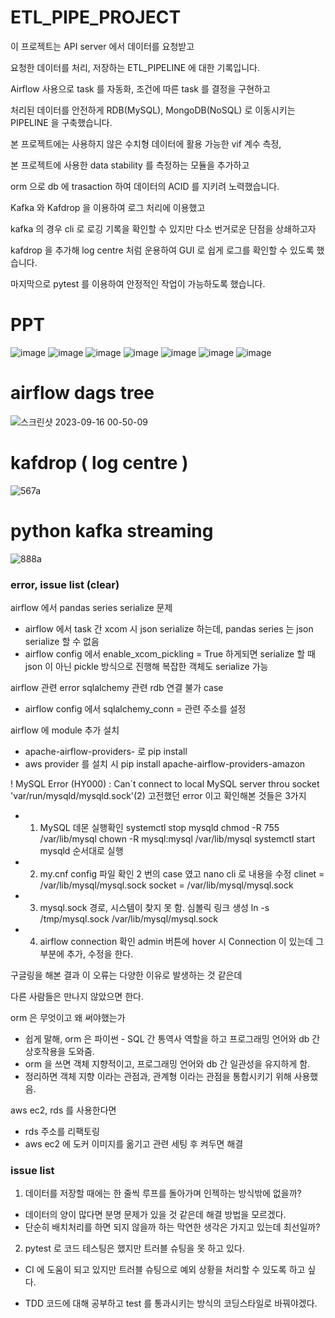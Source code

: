 # ETL_PIPE_PROJECT

이 프로젝트는 API server 에서 데이터를 요청받고

요청한 데이터를 처리, 저장하는 ETL_PIPELINE 에 대한 기록입니다.

Airflow 사용으로 task 를 자동화, 조건에 따른 task 를 결정을 구현하고   

처리된 데이터를 안전하게 RDB(MySQL), MongoDB(NoSQL) 로 이동시키는 PIPELINE 을 구축했습니다.

본 프로젝트에는 사용하지 않은 수치형 데이터에 활용 가능한 vif 계수 측정,

본 프로젝트에 사용한 data stability 를 측정하는 모듈을 추가하고 

orm 으로 db 에 trasaction 하여  데이터의 ACID 를 지키려 노력했습니다.

Kafka 와 Kafdrop 을 이용하여 로그 처리에 이용했고 

kafka 의 경우 cli 로 로깅 기록을 확인할 수 있지만 다소 번거로운 단점을 상쇄하고자

kafdrop 을 추가해 log centre 처럼 운용하여 GUI 로 쉽게 로그를 확인할 수 있도록 했습니다.
 
마지막으로 pytest 를 이용하여 안정적인 작업이 가능하도록 했습니다.

# PPT 
![image](https://github.com/OwenKimcertified/ETL_PIPE_PROJECT/assets/99598620/bf582e72-ea7e-4885-a045-854426b41d05)
![image](https://github.com/OwenKimcertified/ETL_PIPE_PROJECT/assets/99598620/6963d958-0fc2-4835-95a9-a643fb64a813)
![image](https://github.com/OwenKimcertified/ETL_PIPE_PROJECT/assets/99598620/6816079b-cfe4-40c2-8322-6abea730fd8e)
![image](https://github.com/OwenKimcertified/ETL_PIPE_PROJECT/assets/99598620/c2a14085-75e1-49ab-ba1f-4a51e7796c38)
![image](https://github.com/OwenKimcertified/ETL_PIPE_PROJECT/assets/99598620/7a31da36-d6ba-4d73-a5af-9fb32cbe4515)
![image](https://github.com/OwenKimcertified/ETL_PIPE_PROJECT/assets/99598620/54dbca2e-a140-4bbe-8803-967979a1f26e)
![image](https://github.com/OwenKimcertified/ETL_PIPE_PROJECT/assets/99598620/74ab439a-ebb7-446e-90d6-e319a2243df6)

# airflow dags tree
![스크린샷 2023-09-16 00-50-09](https://github.com/OwenKimcertified/ETL_PIPE_PROJECT/assets/99598620/ce7a929b-601f-4999-bf48-8dd80bcd5194)
# kafdrop ( log centre )
![567a](https://github.com/OwenKimcertified/ETL_PIPE_PROJECT/assets/99598620/a264b46f-192f-43ba-8131-25b83cd8726a)
# python kafka streaming 
![888a](https://github.com/OwenKimcertified/ETL_PIPE_PROJECT/assets/99598620/0242e35d-da4e-4bf7-8b82-6e78bf60795b)

### error, issue list (clear)
airflow 에서 pandas series serialize 문제 
- airflow 에서 task 간 xcom 시 json serialize 하는데, pandas series 는 json serialize 할 수 없음
- airflow config 에서 enable_xcom_pickling = True 하게되면 serialize 할 때 json 이 아닌 pickle 방식으로 진행해 복잡한 객체도 serialize 가능

airflow 관련 error
sqlalchemy 관련 rdb 연결 불가 case
- airflow config 에서 sqlalchemy_conn = 관련 주소를 설정

airflow 에 module 추가 설치
- apache-airflow-providers-<provider-name> 로 pip install
- aws provider 를 설치 시 pip install apache-airflow-providers-amazon 

! MySQL Error (HY000) : Can`t connect to local MySQL server throu socket 'var/run/mysqld/mysqld.sock'(2)
고전했던 error 이고 확인해본 것들은 3가지
- 1. MySQL 데몬 실행확인
systemctl stop mysqld
chmod -R 755 /var/lib/mysql
chown -R mysql:mysql /var/lib/mysql
systemctl start mysqld
순서대로 실행
- 2. my.cnf config 파일 확인
2 번의 case 였고 nano cli 로 내용을 수정
clinet = /var/lib/mysql/mysql.sock
socket = /var/lib/mysql/mysql.sock
- 3. mysql.sock 경로, 시스템이 찾지 못 함.
심볼릭 링크 생성
ln -s /tmp/mysql.sock /var/lib/mysql/mysql.sock

- 4. airflow connection 확인
admin 버튼에 hover 시 Connection 이 있는데 그 부분에 추가, 수정을 한다.

구글링을 해본 결과 이 오류는 다양한 이유로 발생하는 것 같은데

다른 사람들은 만나지 않았으면 한다.

orm 은 무엇이고 왜 써야했는가
- 쉽게 말해, orm 은 파이썬 - SQL 간 통역사 역할을 하고 프로그래밍 언어와 db 간 상호작용을 도와줌.
- orm 을 쓰면 객체 지향적이고, 프로그래밍 언어와 db 간 일관성을 유지하게 함.
- 정리하면 객체 지향 이라는 관점과, 관계형 이라는 관점을 통합시키기 위해 사용했음.

aws ec2, rds 를 사용한다면
- rds 주소를 리팩토링
- aws ec2 에 도커 이미지를 옮기고 관련 세팅 후 켜두면 해결

### issue list 
1. 데이터를 저장할 때에는 한 줄씩 루프를 돌아가며 인젝하는 방식밖에 없을까? 
- 데이터의 양이 많다면 분명 문제가 있을 것 같은데 해결 방법을 모르겠다.
- 단순히 배치처리를 하면 되지 않을까 하는 막연한 생각은 가지고 있는데 최선일까?
2. pytest 로 코드 테스팅은 했지만 트러블 슈팅을 못 하고 있다.

- CI 에 도움이 되고 있지만 트러블 슈팅으로 예외 상황을 처리할 수 있도록 하고 싶다.

- TDD 코드에 대해 공부하고 test 를 통과시키는 방식의 코딩스타일로 바꿔야겠다.
